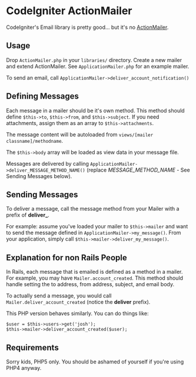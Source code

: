 CodeIgniter ActionMailer
========================
CodeIgniter's Email library is pretty good...
but it's no [ActionMailer](http://api.rubyonrails.org/classes/ActionMailer/Base.html).

Usage
-----
Drop `ActionMailer.php` in your `libraries/` directory. Create a new mailer and
extend ActionMailer. See `ApplicationMailer.php` for an example mailer.

To send an email, call `ApplicationMailer->deliver_account_notification()`

Defining Messages
-----------------
Each message in a mailer should be it's own method. This method should define
`$this->to`, `$this->from`, and `$this->subject`. If you
need attachments, assign them as an array to `$this->attachments`.

The message content will be autoloaded from `views/[mailer classname]/methodname`.

The `$this->body` array will be loaded as view data in your message file.

Messages are delivered by calling `ApplicationMailer->deliver_MESSAGE_METHOD_NAME()`
(replace *MESSAGE_METHOD_NAME* - See Sending Messages below).

Sending Messages
----------------
To deliver a message, call the message method from your Mailer with a
prefix of **deliver_**.

For example: assume you've loaded your mailer to `$this->mailer` and want to send
the message defined in `ApplicationMailer->my_message()`. From your application, simply
call `$this->mailer->deliver_my_message()`.

Explanation for non Rails People
--------------------------------
In Rails, each message that is emailed is defined as a method in a mailer. For example,
you may have `Mailer.account_created`.  This method should handle setting the to address,
from address, subject, and email body.

To actually send a message, you would call `Mailer.deliver_account_created` (notice
the **deliver** prefix).

This PHP version behaves similarly. You can do things like:

    $user = $this->users->get('josh');
    $this->mailer->deliver_account_created($user);

Requirements
------------
Sorry kids, PHP5 only. You should be ashamed of yourself if you're using PHP4 anyway.
